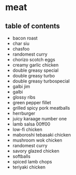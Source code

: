 # meat

## table of contents

- bacon roast
- char siu
- chasfoo
- randomest curry
- chorizo scotch eggs
- creamy garlic chicken
- double greasy special
- double greasy turbo
- double greasy turbospecial
- galbi jim
- galbi
- glossy ribs
- green pepper fillet
- grilled spicy pork meatballs
- herrburger
- juicy karaage number one
- lamb salsa 00ff00
- low-fi chicken
- maboroshi tebasaki chicken
- mushroom wok chicken
- randomest curry
- savory glazed chicken
- softballs
- spiced lamb chops
- teriyaki chicken
